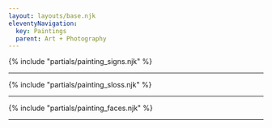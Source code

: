 ```yaml
---
layout: layouts/base.njk
eleventyNavigation:
  key: Paintings
  parent: Art + Photography
---
```


<div class="container">
{% include "partials/painting_signs.njk" %}
  <hr>
{% include "partials/painting_sloss.njk" %}
  <hr>
{% include "partials/painting_faces.njk" %}
  <hr>
</div>


